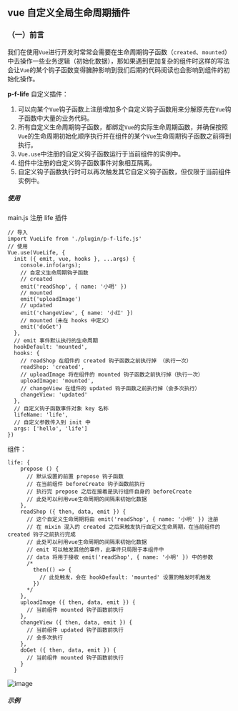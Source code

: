 ## vue 自定义全局生命周期插件

### （一）前言
我们在使用`Vue`进行开发时常常会需要在生命周期钩子函数（`created`、`mounted`）中去操作一些业务逻辑（初始化数据），那如果遇到更加复杂的组件时这样的写法会让`Vue`的某个钩子函数变得臃肿影响到我们后期的代码阅读也会影响到组件的初始化操作。

**p-f-life** 自定义插件：
1. 可以向某个`Vue`钩子函数上注册增加多个自定义钩子函数用来分解原先在`Vue`钩子函数中大量的业务代码。
2. 所有自定义生命周期钩子函数，都绑定`Vue`的实际生命周期函数，并确保按照`Vue`的生命周期初始化顺序执行并在组件的某个`Vue`生命周期钩子函数之前得到执行。
3. `Vue.use`中注册的自定义钩子函数运行于当前组件的实例中。
4. 组件中注册的自定义钩子函数事件对象相互隔离。
5. 自定义钩子函数执行时可以再次触发其它自定义钩子函数，但仅限于当前组件实例中。

##### 使用

main.js 注册 life 插件

```
// 导入
import VueLife from './plugin/p-f-life.js'
// 使用
Vue.use(VueLife, {
  init ({ emit, vue, hooks }, ...args) {
    console.info(args);
    // 自定义生命周期钩子函数
    // created
    emit('readShop', { name: '小明' })
    // mounted
    emit('uploadImage')
    // updated
    emit('changeView', { name: '小红' })
    // mounted（未在 hooks 中定义）
    emit('doGet')
  },
  // emit 事件默认执行的生命周期
  hookDefault: 'mounted',
  hooks: {
    // readShop 在组件的 created 钩子函数之前执行掉 （执行一次）
    readShop: 'created',
    // uploadImage 将在组件的 mounted 钩子函数之前执行掉（执行一次）
    uploadImage: 'mounted',
    // changeView 在组件的 updated 钩子函数之前执行掉（会多次执行）
    changeView: 'updated'
  },
  // 自定义钩子函数事件对象 key 名称
  lifeName: 'life',
  // 自定义参数传入到 init 中
  args: ['hello', 'life']
})
```

组件：

```
life: {
    prepose () {
      // 默认设置的前置 prepose 钩子函数
      // 在当前组件 beforeCreate 钩子函数前执行
      // 执行完 prepose 之后在接着是执行组件自身的 beforeCreate
      // 此处可以利用vue生命周期的间隔来初始化数据
    },
    readShop ({ then, data, emit }) {
      // 这个自定义生命周期将由 emit('readShop', { name: '小明' }) 注册
      // 在 mixin 混入的 created 之后来触发执行自定义生命周期，在当前组件的 created 钩子之前执行完成
      // 此处可以利用vue生命周期的间隔来初始化数据
      // emit 可以触发其他的事件，此事件只局限于本组件中
      // data 将用于接收 emit('readShop', { name: '小明' }) 中的参数
      /*
        then(() => {
          // 此处触发，会在 hookDefault: 'mounted' 设置的触发时机触发 
        })
      */
    },
    uploadImage ({ then, data, emit }) {
      // 当前组件 mounted 钩子函数前执行
    },
    changeView ({ then, data, emit }) {
      // 当前组件 updated 钩子函数前执行
      // 会多次执行
    },
    doGet ({ then, data, emit }) {
      // 当前组件 mounted 钩子函数前执行
    }
  }
```

![image](http://m.qpic.cn/psc?/V12UXEll2JjLTU/S1G4*2hi*D5aPIJug2nMa6HJ3InjEYWYGrYAECh4K8Spiy8gvW4M.xMb*V3bLqilywEwRVlHSzCmkj0ZsuHXGqTFfh5l73kS39r3aUSUSLQ!/b&bo=MAFGAQAAAAARB0Y!&rf=viewer_4&t=5)

##### 示例











